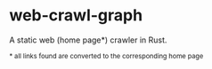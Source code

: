 
# web-crawl-graph

A static web (home page*) crawler in Rust.

<small>* all links found are converted to the corresponding home page</small>
